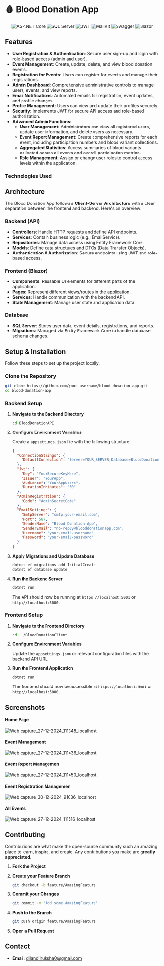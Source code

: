 # 🩸 Blood Donation App

<!-- Centered Core Technologies Badges -->
<div align="center">

![ASP.NET Core](https://img.shields.io/badge/ASP.NET_Core-512BD4?style=for-the-badge&logo=.net&logoColor=white)
    ![SQL Server](https://img.shields.io/badge/SQL_Server-CC2927?style=for-the-badge&logo=microsoft-sql-server&logoColor=white)
    ![JWT](https://img.shields.io/badge/JWT-000000?style=for-the-badge&logo=json-web-tokens&logoColor=white)
    ![MailKit](https://img.shields.io/badge/MailKit-6C757D?style=for-the-badge&logo=mailkit&logoColor=white)
    ![Swagger](https://img.shields.io/badge/Swagger-85EA2D?style=for-the-badge&logo=swagger&logoColor=white)
    ![Blazor](https://img.shields.io/badge/Blazor-512BD4?style=for-the-badge&logo=blazor&logoColor=white)

</div>

## Features

- **User Registration & Authentication**: Secure user sign-up and login with role-based access (admin and user).
- **Event Management**: Create, update, delete, and view blood donation events.
- **Registration for Events**: Users can register for events and manage their registrations.
- **Admin Dashboard**: Comprehensive administrative controls to manage users, events, and view reports.
- **Email Notifications**: Automated emails for registration, event updates, and profile changes.
- **Profile Management**: Users can view and update their profiles securely.
- **Security**: Implements JWT for secure API access and role-based authorization.
- **Advanced Admin Functions**:
  - **User Management**: Administrators can view all registered users, update user information, and delete users as necessary.
  - **Event Report Management**: Create comprehensive reports for each event, including participation numbers and blood variant collections.
  - **Aggregated Statistics**: Access summaries of blood variants collected across all events and overall participation metrics.
  - **Role Management**: Assign or change user roles to control access levels within the application.


### **Technologies Used**


## Architecture

The Blood Donation App follows a **Client-Server Architecture** with a clear separation between the frontend and backend. Here's an overview:

### **Backend (API)**
- **Controllers**: Handle HTTP requests and define API endpoints.
- **Services**: Contain business logic (e.g., EmailService).
- **Repositories**: Manage data access using Entity Framework Core.
- **Models**: Define data structures and DTOs (Data Transfer Objects).
- **Authentication & Authorization**: Secure endpoints using JWT and role-based access.

### **Frontend (Blazor)**
- **Components**: Reusable UI elements for different parts of the application.
- **Pages**: Represent different views/routes in the application.
- **Services**: Handle communication with the backend API.
- **State Management**: Manage user state and application data.

### **Database**
- **SQL Server**: Stores user data, event details, registrations, and reports.
- **Migrations**: Managed via Entity Framework Core to handle database schema changes.

## Setup & Installation

Follow these steps to set up the project locally.

### **Clone the Repository**

```bash
git clone https://github.com/your-username/blood-donation-app.git
cd blood-donation-app
```

### **Backend Setup**

1. **Navigate to the Backend Directory**

    ```bash
    cd BloodDonationAPI
    ```

2. **Configure Environment Variables**

    Create a `appsettings.json` file with the following structure:

    ```json
    {
      "ConnectionStrings": {
        "DefaultConnection": "Server=YOUR_SERVER;Database=BloodDonationDB;Trusted_Connection=True;"
      },
      "Jwt": {
        "Key": "YourSecureKeyHere",
        "Issuer": "YourApp",
        "Audience": "YourAppUsers",
        "DurationInMinutes": "60"
      },
      "AdminRegistration": {
        "Code": "AdminSecretCode"
      },
      "EmailSettings": {
        "SmtpServer": "smtp.your-email.com",
        "Port": 587,
        "SenderName": "Blood Donation App",
        "SenderEmail": "no-reply@blooddonationapp.com",
        "Username": "your-email-username",
        "Password": "your-email-password"
      }
    }
    ```

3. **Apply Migrations and Update Database**

    ```bash
    dotnet ef migrations add InitialCreate
    dotnet ef database update
    ```

4. **Run the Backend Server**

    ```bash
    dotnet run
    ```

    The API should now be running at `https://localhost:5001` or `http://localhost:5000`.

### **Frontend Setup**

1. **Navigate to the Frontend Directory**

    ```bash
    cd ../BloodDonationClient
    ```

2. **Configure Environment Variables**

    Update the `appsettings.json` or relevant configuration files with the backend API URL.

3. **Run the Frontend Application**

    ```bash
    dotnet run
    ```

    The frontend should now be accessible at `https://localhost:5001` or `http://localhost:5000`.


##  Screenshots

<!-- Replace the image URLs with actual screenshots of your application -->

#### **Home Page**

![Web capture_27-12-2024_111348_localhost](https://github.com/user-attachments/assets/6da78f9e-5053-44c5-a61e-870b476406cb)

#### **Event Management**

![Web capture_27-12-2024_111436_localhost](https://github.com/user-attachments/assets/0c81f7de-d003-4242-a559-362f2f20c02e)

#### **Event Report Managemen**

![Web capture_27-12-2024_111450_localhost](https://github.com/user-attachments/assets/a47a5930-7090-483f-ac04-55e796efc72e)

#### **Event Registration Managemen**

![Web capture_30-12-2024_91036_localhost](https://github.com/user-attachments/assets/1d4ca675-66e5-4232-9e70-ea81f855e4a4)

#### **All Events**

![Web capture_27-12-2024_111516_localhost](https://github.com/user-attachments/assets/1624efdc-11bf-4e69-a496-cffd3b767afb)


## Contributing

Contributions are what make the open-source community such an amazing place to learn, inspire, and create. Any contributions you make are **greatly appreciated**.

1. **Fork the Project**
2. **Create your Feature Branch**

    ```bash
    git checkout -b feature/AmazingFeature
    ```

3. **Commit your Changes**

    ```bash
    git commit -m 'Add some AmazingFeature'
    ```

4. **Push to the Branch**

    ```bash
    git push origin feature/AmazingFeature
    ```

5. **Open a Pull Request**


## Contact


- **Email**: [dilandilruksha0@gmail.com](mailto:dilandilruksha0@gmail.com)
